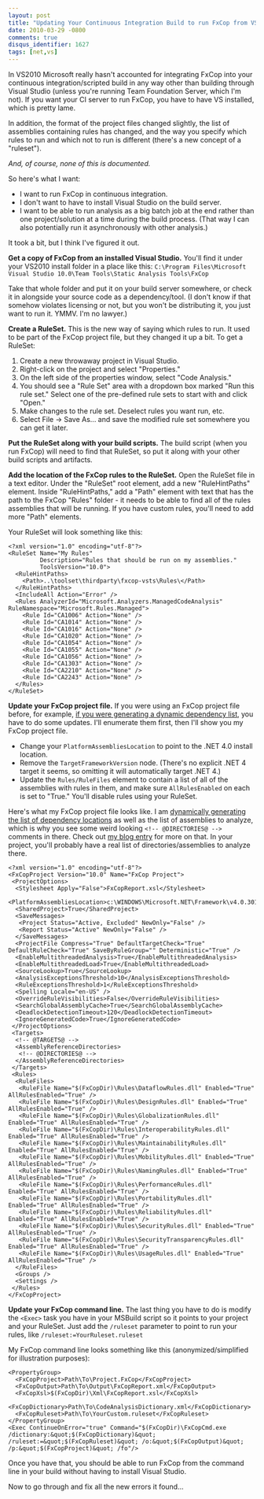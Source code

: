 ```yaml
---
layout: post
title: "Updating Your Continuous Integration Build to run FxCop from VS2010"
date: 2010-03-29 -0800
comments: true
disqus_identifier: 1627
tags: [net,vs]
---
```

In VS2010 Microsoft really hasn't accounted for integrating FxCop into
your continuous integration/scripted build in any way other than
building through Visual Studio (unless you're running Team Foundation
Server, which I'm not). If you want your CI server to run FxCop, you
have to have VS installed, which is pretty lame.

In addition, the format of the project files changed slightly, the list
of assemblies containing rules has changed, and the way you specify
which rules to run and which not to run is different (there's a new
concept of a "ruleset").

*And, of course, none of this is documented.*

So here's what I want:

-   I want to run FxCop in continuous integration.
-   I don't want to have to install Visual Studio on the build server.
-   I want to be able to run analysis as a big batch job at the end
    rather than one project/solution at a time during the build process.
    (That way I can also potentially run it asynchronously with other
    analysis.)

It took a bit, but I think I've figured it out.

**Get a copy of FxCop from an installed Visual Studio.** You'll find it
under your VS2010 install folder in a place like this:
`C:\Program Files\Microsoft Visual Studio 10.0\Team Tools\Static Analysis Tools\FxCop`

Take that whole folder and put it on your build server somewhere, or
check it in alongside your source code as a dependency/tool. (I don't
know if that somehow violates licensing or not, but you won't be
distributing it, you just want to run it. YMMV. I'm no lawyer.)

**Create a RuleSet.** This is the new way of saying which rules to run.
It used to be part of the FxCop project file, but they changed it up a
bit. To get a RuleSet:

1.  Create a new throwaway project in Visual Studio.
2.  Right-click on the project and select "Properties."
3.  On the left side of the properties window, select "Code Analysis."
4.  You should see a "Rule Set" area with a dropdown box marked "Run
    this rule set." Select one of the pre-defined rule sets to start
    with and click "Open."
5.  Make changes to the rule set. Deselect rules you want run, etc.
6.  Select File -\> Save As... and save the modified rule set somewhere
    you can get it later.

**Put the RuleSet along with your build scripts.** The build script
(when you run FxCop) will need to find that RuleSet, so put it along
with your other build scripts and artifacts.

**Add the location of the FxCop rules to the RuleSet.** Open the RuleSet
file in a text editor. Under the "RuleSet" root element, add a new
"RuleHintPaths" element. Inside "RuleHintPaths," add a "Path" element
with text that has the path to the FxCop "Rules" folder - it needs to be
able to find all of the rules assemblies that will be running. If you
have custom rules, you'll need to add more "Path" elements.

Your RuleSet will look something like this:

    <?xml version="1.0" encoding="utf-8"?>
    <RuleSet Name="My Rules"
             Description="Rules that should be run on my assemblies."
             ToolsVersion="10.0">
      <RuleHintPaths>
        <Path>..\toolset\thirdparty\fxcop-vsts\Rules\</Path>
      </RuleHintPaths>
      <IncludeAll Action="Error" />
      <Rules AnalyzerId="Microsoft.Analyzers.ManagedCodeAnalysis" RuleNamespace="Microsoft.Rules.Managed">
        <Rule Id="CA1006" Action="None" />
        <Rule Id="CA1014" Action="None" />
        <Rule Id="CA1016" Action="None" />
        <Rule Id="CA1020" Action="None" />
        <Rule Id="CA1054" Action="None" />
        <Rule Id="CA1055" Action="None" />
        <Rule Id="CA1056" Action="None" />
        <Rule Id="CA1303" Action="None" />
        <Rule Id="CA2210" Action="None" />
        <Rule Id="CA2243" Action="None" />
      </Rules>
    </RuleSet>

**Update your FxCop project file.** If you were using an FxCop project
file before, for example, [if you were generating a dynamic dependency
list](/archive/2008/06/19/dynamic-fxcop-dependency-list-using-msbuild.aspx),
you have to do some updates. I'll enumerate them first, then I'll show
you my FxCop project file.

-   Change your `PlatformAssembliesLocation` to point to the .NET 4.0
    install location.
-   Remove the `TargetFrameworkVersion` node. (There's no explicit .NET
    4 target it seems, so omitting it will automatically target .NET 4.)
-   Update the `Rules/RuleFiles` element to contain a list of all of the
    assemblies with rules in them, and make sure `AllRulesEnabled` on
    each is set to "True." You'll disable rules using your RuleSet.

Here's what my FxCop project file looks like. I am [dynamically
generating the list of dependency
locations](/archive/2008/06/19/dynamic-fxcop-dependency-list-using-msbuild.aspx)
as well as the list of assemblies to analyze, which is why you see some
weird looking `<!-- @DIRECTORIES@ -->` comments in there. Check out [my
blog
entry](/archive/2008/06/19/dynamic-fxcop-dependency-list-using-msbuild.aspx)
for more on that. In your project, you'll probably have a real list of
directories/assemblies to analyze there.

    <?xml version="1.0" encoding="utf-8"?>
    <FxCopProject Version="10.0" Name="FxCop Project">
     <ProjectOptions>
      <Stylesheet Apply="False">FxCopReport.xsl</Stylesheet>
      <PlatformAssembliesLocation>c:\WINDOWS\Microsoft.NET\Framework\v4.0.30128</PlatformAssembliesLocation>
      <SharedProject>True</SharedProject>
      <SaveMessages>
       <Project Status="Active, Excluded" NewOnly="False" />
       <Report Status="Active" NewOnly="False" />
      </SaveMessages>
      <ProjectFile Compress="True" DefaultTargetCheck="True" DefaultRuleCheck="True" SaveByRuleGroup="" Deterministic="True" />
      <EnableMultithreadedAnalysis>True</EnableMultithreadedAnalysis>
      <EnableMultithreadedLoad>True</EnableMultithreadedLoad>
      <SourceLookup>True</SourceLookup>
      <AnalysisExceptionsThreshold>10</AnalysisExceptionsThreshold>
      <RuleExceptionsThreshold>1</RuleExceptionsThreshold>
      <Spelling Locale="en-US" />
      <OverrideRuleVisibilities>False</OverrideRuleVisibilities>
      <SearchGlobalAssemblyCache>True</SearchGlobalAssemblyCache>
      <DeadlockDetectionTimeout>120</DeadlockDetectionTimeout>
      <IgnoreGeneratedCode>True</IgnoreGeneratedCode>
     </ProjectOptions>
     <Targets>
      <!-- @TARGETS@ -->
      <AssemblyReferenceDirectories>
       <!-- @DIRECTORIES@ -->
      </AssemblyReferenceDirectories>
     </Targets>
     <Rules>
      <RuleFiles>
       <RuleFile Name="$(FxCopDir)\Rules\DataflowRules.dll" Enabled="True" AllRulesEnabled="True" />
       <RuleFile Name="$(FxCopDir)\Rules\DesignRules.dll" Enabled="True" AllRulesEnabled="True" />
       <RuleFile Name="$(FxCopDir)\Rules\GlobalizationRules.dll" Enabled="True" AllRulesEnabled="True" />
       <RuleFile Name="$(FxCopDir)\Rules\InteroperabilityRules.dll" Enabled="True" AllRulesEnabled="True" />
       <RuleFile Name="$(FxCopDir)\Rules\MaintainabilityRules.dll" Enabled="True" AllRulesEnabled="True" />
       <RuleFile Name="$(FxCopDir)\Rules\MobilityRules.dll" Enabled="True" AllRulesEnabled="True" />
       <RuleFile Name="$(FxCopDir)\Rules\NamingRules.dll" Enabled="True" AllRulesEnabled="True" />
       <RuleFile Name="$(FxCopDir)\Rules\PerformanceRules.dll" Enabled="True" AllRulesEnabled="True" />
       <RuleFile Name="$(FxCopDir)\Rules\PortabilityRules.dll" Enabled="True" AllRulesEnabled="True" />
       <RuleFile Name="$(FxCopDir)\Rules\ReliabilityRules.dll" Enabled="True" AllRulesEnabled="True" />
       <RuleFile Name="$(FxCopDir)\Rules\SecurityRules.dll" Enabled="True" AllRulesEnabled="True" />
       <RuleFile Name="$(FxCopDir)\Rules\SecurityTransparencyRules.dll" Enabled="True" AllRulesEnabled="True" />
       <RuleFile Name="$(FxCopDir)\Rules\UsageRules.dll" Enabled="True" AllRulesEnabled="True" />
      </RuleFiles>
      <Groups />
      <Settings />
     </Rules>
    </FxCopProject>

**Update your FxCop command line.** The last thing you have to do is
modify the `<Exec>` task you have in your MSBuild script so it points to
your project and your RuleSet. Just add the `/ruleset` parameter to
point to run your rules, like `/ruleset:=YourRuleset.ruleset`

My FxCop command line looks something like this (anonymized/simplified
for illustration purposes):

    <PropertyGroup>
      <FxCopProject>Path\To\Project.FxCop</FxCopProject>
      <FxCopOutput>Path\To\Output\FxCopReport.xml</FxCopOutput>
      <FxCopXsl>$(FxCopDir)\Xml\FxCopReport.xsl</FxCopXsl>
      <FxCopDictionary>Path\To\CodeAnalysisDictionary.xml</FxCopDictionary>
      <FxCopRuleset>Path\To\YourCustom.ruleset</FxCopRuleset>
    </PropertyGroup>
    <Exec ContinueOnError="true" Command="$(FxCopDir)\FxCopCmd.exe /dictionary:&quot;$(FxCopDictionary)&quot; /ruleset:=&quot;$(FxCopRuleset)&quot; /o:&quot;$(FxCopOutput)&quot; /p:&quot;$(FxCopProject)&quot; /fo"/>

Once you have that, you should be able to run FxCop from the command
line in your build without having to install Visual Studio.

Now to go through and fix all the new errors it found...

